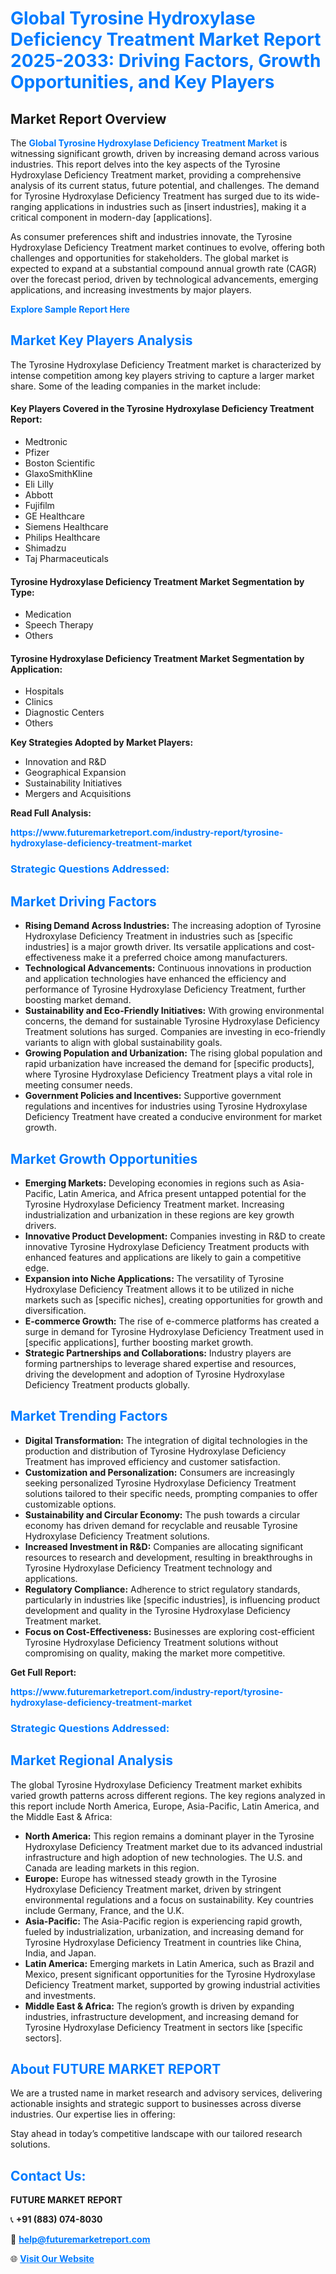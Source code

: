 <h1 style="color: #007BFF;">Global Tyrosine Hydroxylase Deficiency Treatment Market Report 2025-2033: Driving Factors, Growth Opportunities, and Key Players</h1>

<section id="overview">
<h2>Market Report Overview</h2>
<p>The <a href="https://www.futuremarketreport.com/industry-report/tyrosine-hydroxylase-deficiency-treatment-market" style="color: #007BFF; text-decoration: none;"><strong>Global Tyrosine Hydroxylase Deficiency Treatment Market</strong></a> is witnessing significant growth, driven by increasing demand across various industries. This report delves into the key aspects of the Tyrosine Hydroxylase Deficiency Treatment market, providing a comprehensive analysis of its current status, future potential, and challenges. The demand for Tyrosine Hydroxylase Deficiency Treatment has surged due to its wide-ranging applications in industries such as [insert industries], making it a critical component in modern-day [applications].</p>
<p>As consumer preferences shift and industries innovate, the Tyrosine Hydroxylase Deficiency Treatment market continues to evolve, offering both challenges and opportunities for stakeholders. The global market is expected to expand at a substantial compound annual growth rate (CAGR) over the forecast period, driven by technological advancements, emerging applications, and increasing investments by major players.</p>
</section>

<section id="overview">
<p><a href="https://www.futuremarketreport.com/request-sample/reportId=62201" style="color: #007BFF; text-decoration: none;"><strong>Explore Sample Report Here</strong></a></p>
</section>

<section id="key-players">
<h2 style="color: #007BFF;">Market Key Players Analysis</h2>
<p>The Tyrosine Hydroxylase Deficiency Treatment market is characterized by intense competition among key players striving to capture a larger market share. Some of the leading companies in the market include:</p>
<h4>Key Players Covered in the Tyrosine Hydroxylase Deficiency Treatment Report:</h4>
<ul><li>Medtronic</li><li>Pfizer</li><li>Boston Scientific</li><li>GlaxoSmithKline</li><li>Eli Lilly</li><li>Abbott</li><li>Fujifilm</li><li>GE Healthcare</li><li>Siemens Healthcare</li><li>Philips Healthcare</li><li>Shimadzu</li><li>Taj Pharmaceuticals</li></ul>
<h4>Tyrosine Hydroxylase Deficiency Treatment Market Segmentation by Type:</h4>
<ul><li>Medication</li><li>Speech Therapy</li><li>Others</li></ul>

<h4>Tyrosine Hydroxylase Deficiency Treatment Market Segmentation by Application:</h4>
<ul><li>Hospitals</li><li>Clinics</li><li>Diagnostic Centers</li><li>Others</li></ul>
<p><strong>Key Strategies Adopted by Market Players:</strong></p>
<ul>
<li>Innovation and R&D</li>
<li>Geographical Expansion</li>
<li>Sustainability Initiatives</li>
<li>Mergers and Acquisitions</li>
</ul>
</section>

<section>
<p><strong>Read Full Analysis: </strong></p><a href="https://www.futuremarketreport.com/industry-report/tyrosine-hydroxylase-deficiency-treatment-market" style="color: #007BFF; text-decoration: none;"><strong>https://www.futuremarketreport.com/industry-report/tyrosine-hydroxylase-deficiency-treatment-market</strong></a>
<h3 style="color: #007BFF;">Strategic Questions Addressed:</h3>
</section>

<section id="driving-factors">
<h2 style="color: #007BFF;">Market Driving Factors</h2>
<ul>
<li><strong>Rising Demand Across Industries:</strong> The increasing adoption of Tyrosine Hydroxylase Deficiency Treatment in industries such as [specific industries] is a major growth driver. Its versatile applications and cost-effectiveness make it a preferred choice among manufacturers.</li>
<li><strong>Technological Advancements:</strong> Continuous innovations in production and application technologies have enhanced the efficiency and performance of Tyrosine Hydroxylase Deficiency Treatment, further boosting market demand.</li>
<li><strong>Sustainability and Eco-Friendly Initiatives:</strong> With growing environmental concerns, the demand for sustainable Tyrosine Hydroxylase Deficiency Treatment solutions has surged. Companies are investing in eco-friendly variants to align with global sustainability goals.</li>
<li><strong>Growing Population and Urbanization:</strong> The rising global population and rapid urbanization have increased the demand for [specific products], where Tyrosine Hydroxylase Deficiency Treatment plays a vital role in meeting consumer needs.</li>
<li><strong>Government Policies and Incentives:</strong> Supportive government regulations and incentives for industries using Tyrosine Hydroxylase Deficiency Treatment have created a conducive environment for market growth.</li>
</ul>
</section>

<section id="growth-opportunities">
<h2 style="color: #007BFF;">Market Growth Opportunities</h2>
<ul>
<li><strong>Emerging Markets:</strong> Developing economies in regions such as Asia-Pacific, Latin America, and Africa present untapped potential for the Tyrosine Hydroxylase Deficiency Treatment market. Increasing industrialization and urbanization in these regions are key growth drivers.</li>
<li><strong>Innovative Product Development:</strong> Companies investing in R&D to create innovative Tyrosine Hydroxylase Deficiency Treatment products with enhanced features and applications are likely to gain a competitive edge.</li>
<li><strong>Expansion into Niche Applications:</strong> The versatility of Tyrosine Hydroxylase Deficiency Treatment allows it to be utilized in niche markets such as [specific niches], creating opportunities for growth and diversification.</li>
<li><strong>E-commerce Growth:</strong> The rise of e-commerce platforms has created a surge in demand for Tyrosine Hydroxylase Deficiency Treatment used in [specific applications], further boosting market growth.</li>
<li><strong>Strategic Partnerships and Collaborations:</strong> Industry players are forming partnerships to leverage shared expertise and resources, driving the development and adoption of Tyrosine Hydroxylase Deficiency Treatment products globally.</li>
</ul>
</section>

<section id="trending-factors">
<h2 style="color: #007BFF;">Market Trending Factors</h2>
<ul>
<li><strong>Digital Transformation:</strong> The integration of digital technologies in the production and distribution of Tyrosine Hydroxylase Deficiency Treatment has improved efficiency and customer satisfaction.</li>
<li><strong>Customization and Personalization:</strong> Consumers are increasingly seeking personalized Tyrosine Hydroxylase Deficiency Treatment solutions tailored to their specific needs, prompting companies to offer customizable options.</li>
<li><strong>Sustainability and Circular Economy:</strong> The push towards a circular economy has driven demand for recyclable and reusable Tyrosine Hydroxylase Deficiency Treatment solutions.</li>
<li><strong>Increased Investment in R&D:</strong> Companies are allocating significant resources to research and development, resulting in breakthroughs in Tyrosine Hydroxylase Deficiency Treatment technology and applications.</li>
<li><strong>Regulatory Compliance:</strong> Adherence to strict regulatory standards, particularly in industries like [specific industries], is influencing product development and quality in the Tyrosine Hydroxylase Deficiency Treatment market.</li>
<li><strong>Focus on Cost-Effectiveness:</strong> Businesses are exploring cost-efficient Tyrosine Hydroxylase Deficiency Treatment solutions without compromising on quality, making the market more competitive.</li>
</ul>
</section>

<section>
<p><strong>Get Full Report: </strong></p><a href="https://www.futuremarketreport.com/industry-report/tyrosine-hydroxylase-deficiency-treatment-market" style="color: #007BFF; text-decoration: none;"><strong>https://www.futuremarketreport.com/industry-report/tyrosine-hydroxylase-deficiency-treatment-market</strong></a>
<h3 style="color: #007BFF;">Strategic Questions Addressed:</h3>
</section>


<section id="regional-analysis">
<h2 style="color: #007BFF;">Market Regional Analysis</h2>
<p>The global Tyrosine Hydroxylase Deficiency Treatment market exhibits varied growth patterns across different regions. The key regions analyzed in this report include North America, Europe, Asia-Pacific, Latin America, and the Middle East & Africa:</p>
<ul>
<li><strong>North America:</strong> This region remains a dominant player in the Tyrosine Hydroxylase Deficiency Treatment market due to its advanced industrial infrastructure and high adoption of new technologies. The U.S. and Canada are leading markets in this region.</li>
<li><strong>Europe:</strong> Europe has witnessed steady growth in the Tyrosine Hydroxylase Deficiency Treatment market, driven by stringent environmental regulations and a focus on sustainability. Key countries include Germany, France, and the U.K.</li>
<li><strong>Asia-Pacific:</strong> The Asia-Pacific region is experiencing rapid growth, fueled by industrialization, urbanization, and increasing demand for Tyrosine Hydroxylase Deficiency Treatment in countries like China, India, and Japan.</li>
<li><strong>Latin America:</strong> Emerging markets in Latin America, such as Brazil and Mexico, present significant opportunities for the Tyrosine Hydroxylase Deficiency Treatment market, supported by growing industrial activities and investments.</li>
<li><strong>Middle East & Africa:</strong> The region’s growth is driven by expanding industries, infrastructure development, and increasing demand for Tyrosine Hydroxylase Deficiency Treatment in sectors like [specific sectors].</li>
</ul>
</section>

<footer>
<h2 style="color: #007BFF;">About FUTURE MARKET REPORT</h2>
<p>We are a trusted name in market research and advisory services, delivering actionable insights and strategic support to businesses across diverse industries. Our expertise lies in offering:</p>

<p>Stay ahead in today’s competitive landscape with our tailored research solutions.</p>

<h2 style="color: #007BFF;">Contact Us:</h2>
<p><strong>FUTURE MARKET REPORT</strong></p>
<p>📞 <strong>+91 (883) 074-8030</strong></p>
<p>📧 <strong><a href="mailto:help@futuremarketreport.com" style="color: #007BFF;">help@futuremarketreport.com</a></strong></p>
<p>🌐 <strong><a href="https://www.futuremarketreport.com/" style="color: #007BFF;">Visit Our Website</a></strong></p>
</footer>